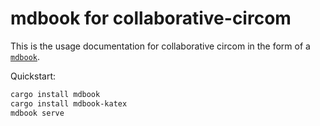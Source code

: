 # mdbook for collaborative-circom

This is the usage documentation for collaborative circom in the form of a [`mdbook`](https://rust-lang.github.io/mdBook).

Quickstart:

```bash
cargo install mdbook
cargo install mdbook-katex
mdbook serve
```
